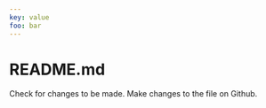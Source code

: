 ```yaml
---
key: value
foo: bar
---
```


# README.md

Check for changes to be made. Make changes to the file on Github.